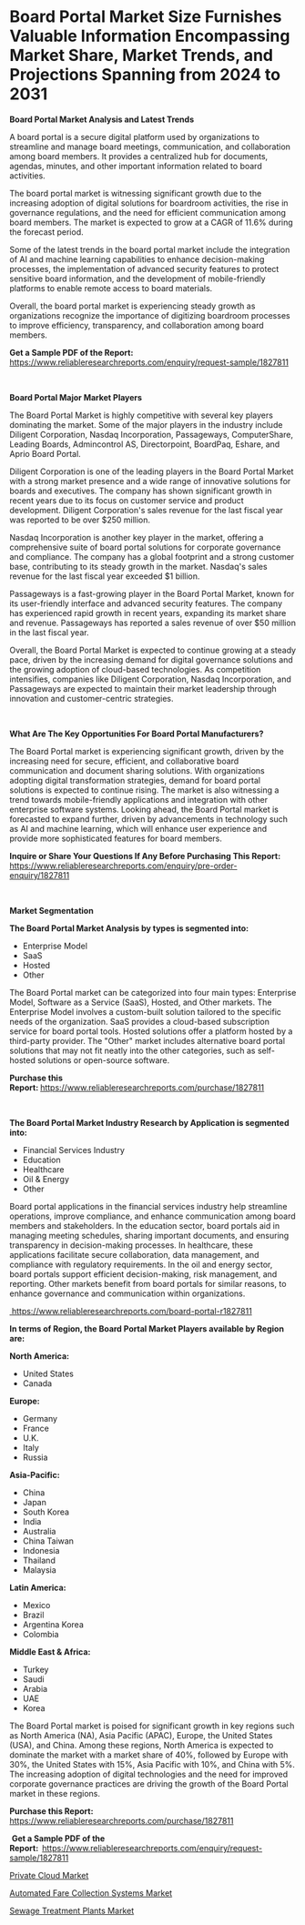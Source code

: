 <p><h1>Board Portal Market Size Furnishes Valuable Information Encompassing Market Share, Market Trends, and Projections Spanning from 2024 to 2031</h1></p><p><strong>Board Portal Market Analysis and Latest Trends</strong></p>
<p><p>A board portal is a secure digital platform used by organizations to streamline and manage board meetings, communication, and collaboration among board members. It provides a centralized hub for documents, agendas, minutes, and other important information related to board activities.</p><p>The board portal market is witnessing significant growth due to the increasing adoption of digital solutions for boardroom activities, the rise in governance regulations, and the need for efficient communication among board members. The market is expected to grow at a CAGR of 11.6% during the forecast period.</p><p>Some of the latest trends in the board portal market include the integration of AI and machine learning capabilities to enhance decision-making processes, the implementation of advanced security features to protect sensitive board information, and the development of mobile-friendly platforms to enable remote access to board materials.</p><p>Overall, the board portal market is experiencing steady growth as organizations recognize the importance of digitizing boardroom processes to improve efficiency, transparency, and collaboration among board members.</p></p>
<p><strong>Get a Sample PDF of the Report:&nbsp;</strong> <a href="https://www.reliableresearchreports.com/enquiry/request-sample/1827811">https://www.reliableresearchreports.com/enquiry/request-sample/1827811</a></p>
<p>&nbsp;</p>
<p><strong>Board Portal Major Market Players</strong></p>
<p><p>The Board Portal Market is highly competitive with several key players dominating the market. Some of the major players in the industry include Diligent Corporation, Nasdaq Incorporation, Passageways, ComputerShare, Leading Boards, Admincontrol AS, Directorpoint, BoardPaq, Eshare, and Aprio Board Portal.</p><p>Diligent Corporation is one of the leading players in the Board Portal Market with a strong market presence and a wide range of innovative solutions for boards and executives. The company has shown significant growth in recent years due to its focus on customer service and product development. Diligent Corporation's sales revenue for the last fiscal year was reported to be over $250 million.</p><p>Nasdaq Incorporation is another key player in the market, offering a comprehensive suite of board portal solutions for corporate governance and compliance. The company has a global footprint and a strong customer base, contributing to its steady growth in the market. Nasdaq's sales revenue for the last fiscal year exceeded $1 billion.</p><p>Passageways is a fast-growing player in the Board Portal Market, known for its user-friendly interface and advanced security features. The company has experienced rapid growth in recent years, expanding its market share and revenue. Passageways has reported a sales revenue of over $50 million in the last fiscal year.</p><p>Overall, the Board Portal Market is expected to continue growing at a steady pace, driven by the increasing demand for digital governance solutions and the growing adoption of cloud-based technologies. As competition intensifies, companies like Diligent Corporation, Nasdaq Incorporation, and Passageways are expected to maintain their market leadership through innovation and customer-centric strategies.</p></p>
<p>&nbsp;</p>
<p><strong>What Are The Key Opportunities For Board Portal Manufacturers?</strong></p>
<p><p>The Board Portal market is experiencing significant growth, driven by the increasing need for secure, efficient, and collaborative board communication and document sharing solutions. With organizations adopting digital transformation strategies, demand for board portal solutions is expected to continue rising. The market is also witnessing a trend towards mobile-friendly applications and integration with other enterprise software systems. Looking ahead, the Board Portal market is forecasted to expand further, driven by advancements in technology such as AI and machine learning, which will enhance user experience and provide more sophisticated features for board members.</p></p>
<p><strong>Inquire or Share Your Questions If Any Before Purchasing This Report:</strong> <a href="https://www.reliableresearchreports.com/enquiry/pre-order-enquiry/1827811">https://www.reliableresearchreports.com/enquiry/pre-order-enquiry/1827811</a></p>
<p>&nbsp;</p>
<p><strong>Market Segmentation</strong></p>
<p><strong>The Board Portal Market Analysis by types is segmented into:</strong></p>
<p><ul><li>Enterprise Model</li><li>SaaS</li><li>Hosted</li><li>Other</li></ul></p>
<p><p>The Board Portal market can be categorized into four main types: Enterprise Model, Software as a Service (SaaS), Hosted, and Other markets. The Enterprise Model involves a custom-built solution tailored to the specific needs of the organization. SaaS provides a cloud-based subscription service for board portal tools. Hosted solutions offer a platform hosted by a third-party provider. The "Other" market includes alternative board portal solutions that may not fit neatly into the other categories, such as self-hosted solutions or open-source software.</p></p>
<p><strong>Purchase this Report:&nbsp;</strong><a href="https://www.reliableresearchreports.com/purchase/1827811">https://www.reliableresearchreports.com/purchase/1827811</a></p>
<p>&nbsp;</p>
<p><strong>The Board Portal Market Industry Research by Application is segmented into:</strong></p>
<p><ul><li>Financial Services Industry</li><li>Education</li><li>Healthcare</li><li>Oil & Energy</li><li>Other</li></ul></p>
<p><p>Board portal applications in the financial services industry help streamline operations, improve compliance, and enhance communication among board members and stakeholders. In the education sector, board portals aid in managing meeting schedules, sharing important documents, and ensuring transparency in decision-making processes. In healthcare, these applications facilitate secure collaboration, data management, and compliance with regulatory requirements. In the oil and energy sector, board portals support efficient decision-making, risk management, and reporting. Other markets benefit from board portals for similar reasons, to enhance governance and communication within organizations.</p></p>
<p><a href="https://www.reliableresearchreports.com/board-portal-r1827811">&nbsp;https://www.reliableresearchreports.com/board-portal-r1827811</a></p>
<p><strong>In terms of Region, the Board Portal Market Players available by Region are:</strong></p>
<p>
    <p> <strong> North America: </strong>
        <ul>
            <li>United States</li>
            <li>Canada</li>
        </ul>
        </p> 
    <p> <strong> Europe: </strong>
        <ul>
            <li>Germany</li>
            <li>France</li>
            <li>U.K.</li>
            <li>Italy</li>
            <li>Russia</li>
        </ul>
        </p> 
    <p> <strong> Asia-Pacific: </strong>
        <ul>
            <li>China</li>
            <li>Japan</li>
            <li>South Korea</li>
            <li>India</li>
            <li>Australia</li>
            <li>China Taiwan</li>
            <li>Indonesia</li>
            <li>Thailand</li>
            <li>Malaysia</li>
        </ul>
        </p> 
    <p> <strong> Latin America: </strong>
        <ul>
            <li>Mexico</li>
            <li>Brazil</li>
            <li>Argentina Korea</li>
            <li>Colombia</li>
        </ul>
        </p> 
    <p> <strong> Middle East & Africa: </strong>
        <ul>
            <li>Turkey</li>
            <li>Saudi</li>
            <li>Arabia</li>
            <li>UAE</li>
            <li>Korea</li>
        </ul>
    </p>
    </p>
<p><p>The Board Portal market is poised for significant growth in key regions such as North America (NA), Asia Pacific (APAC), Europe, the United States (USA), and China. Among these regions, North America is expected to dominate the market with a market share of 40%, followed by Europe with 30%, the United States with 15%, Asia Pacific with 10%, and China with 5%. The increasing adoption of digital technologies and the need for improved corporate governance practices are driving the growth of the Board Portal market in these regions.</p></p>
<p><strong>Purchase this Report: </strong><a href="https://www.reliableresearchreports.com/purchase/1827811">https://www.reliableresearchreports.com/purchase/1827811</a></p>
<p>&nbsp;<strong>Get a Sample PDF of the Report:&nbsp;&nbsp;</strong><a href="https://www.reliableresearchreports.com/enquiry/request-sample/1827811">https://www.reliableresearchreports.com/enquiry/request-sample/1827811</a></p>
<p><strong></strong></p>
<p><p><a href="https://github.com/carolinehamilton5656/Market-Research-Report-List-1/blob/main/private-cloud-market.md">Private Cloud Market</a></p><p><a href="https://github.com/edaunhshhs/Market-Research-Report-List-1/blob/main/automated-fare-collection-systems-market.md">Automated Fare Collection Systems Market</a></p><p><a href="https://github.com/adriannay56456/Market-Research-Report-List-1/blob/main/sewage-treatment-plants-market.md">Sewage Treatment Plants Market</a></p></p>